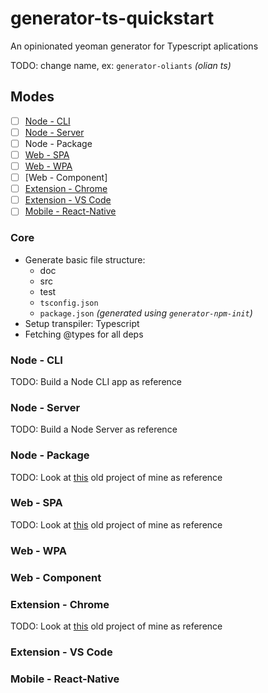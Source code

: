 # generator-ts-quickstart
An opinionated yeoman generator for Typescript aplications

TODO: change name, ex: `generator-oliants` _(olian ts)_

## Modes
- [ ] [Node - CLI](https://en.wikipedia.org/wiki/Command-line_interface)
- [ ] [Node - Server](https://sv.wikipedia.org/wiki/Server)
- [ ] Node - Package
- [ ] [Web - SPA](https://en.wikipedia.org/wiki/Single-page_application)
- [ ] [Web - WPA](https://developers.google.com/web/progressive-web-apps/)
- [ ] [Web - Component]
- [ ] [Extension - Chrome](https://developer.chrome.com/extensions)
- [ ] [Extension - VS Code](https://code.visualstudio.com/docs/extensions/overview)
- [ ] [Mobile - React-Native](https://facebook.github.io/react-native/)

### Core
* Generate basic file structure: 
   * doc
   * src
   * test
   * `tsconfig.json`
   * `package.json` _(generated using `generator-npm-init`)_
* Setup transpiler: Typescript
* Fetching @types for all deps

### Node - CLI

TODO: Build a Node CLI app as reference

### Node - Server

TODO: Build a Node Server as reference

### Node - Package

TODO: Look at [this](https://github.com/Olian04/Turing.js) old project of mine as reference

### Web - SPA

TODO: Look at [this](https://github.com/Olian04/olian04.github.io) old project of mine as reference

### Web - WPA

### Web - Component

### Extension - Chrome

TODO: Look at [this](https://github.com/Olian04/ImgGenie) old project of mine as reference

### Extension - VS Code

### Mobile - React-Native

